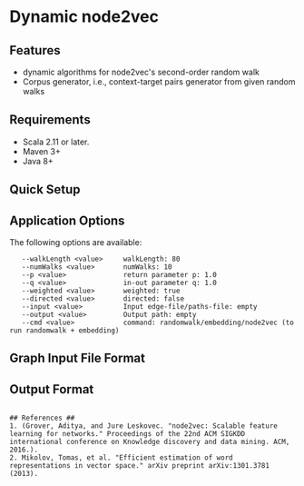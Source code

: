 # Dynamic node2vec #


## Features ##
* dynamic algorithms for node2vec's second-order random walk
* Corpus generator, i.e., context-target pairs generator from given random walks

## Requirements ##
* Scala 2.11 or later.
* Maven 3+
* Java 8+

## Quick Setup ##

## Application Options ##
The following options are available:

```
   --walkLength <value>     walkLength: 80
   --numWalks <value>       numWalks: 10
   --p <value>              return parameter p: 1.0
   --q <value>              in-out parameter q: 1.0
   --weighted <value>       weighted: true
   --directed <value>       directed: false
   --input <value>          Input edge-file/paths-file: empty
   --output <value>         Output path: empty
   --cmd <value>            command: randomwalk/embedding/node2vec (to run randomwalk + embedding)
```
     
## Graph Input File Format ##

## Output Format ##

```

## References ##
1. (Grover, Aditya, and Jure Leskovec. "node2vec: Scalable feature learning for networks." Proceedings of the 22nd ACM SIGKDD international conference on Knowledge discovery and data mining. ACM, 2016.).
2. Mikolov, Tomas, et al. "Efficient estimation of word representations in vector space." arXiv preprint arXiv:1301.3781 (2013).









